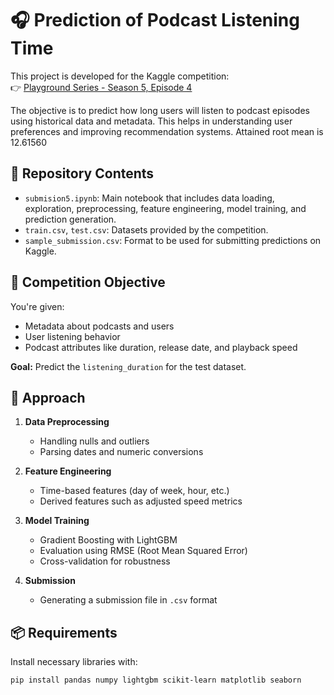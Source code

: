 # 🎧 Prediction of Podcast Listening Time

This project is developed for the Kaggle competition:  
👉 [Playground Series - Season 5, Episode 4](https://www.kaggle.com/competitions/playground-series-s5e4/overview)

The objective is to predict how long users will listen to podcast episodes using historical data and metadata. This helps in understanding user preferences and improving recommendation systems.
Attained root mean is 12.61560

## 📁 Repository Contents

- `submision5.ipynb`: Main notebook that includes data loading, exploration, preprocessing, feature engineering, model training, and prediction generation.
- `train.csv`, `test.csv`: Datasets provided by the competition.
- `sample_submission.csv`: Format to be used for submitting predictions on Kaggle.

## 🧪 Competition Objective

You're given:
- Metadata about podcasts and users
- User listening behavior
- Podcast attributes like duration, release date, and playback speed

**Goal:** Predict the `listening_duration` for the test dataset.

## 🧠 Approach

1. **Data Preprocessing**
   - Handling nulls and outliers
   - Parsing dates and numeric conversions

2. **Feature Engineering**
   - Time-based features (day of week, hour, etc.)
   - Derived features such as adjusted speed metrics

3. **Model Training**
   - Gradient Boosting with LightGBM
   - Evaluation using RMSE (Root Mean Squared Error)
   - Cross-validation for robustness

4. **Submission**
   - Generating a submission file in `.csv` format

## 📦 Requirements

Install necessary libraries with:

```bash
pip install pandas numpy lightgbm scikit-learn matplotlib seaborn
